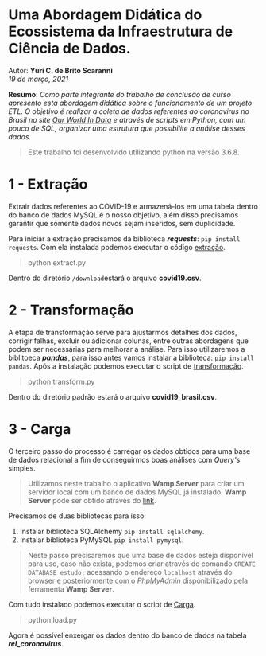 # Uma Abordagem Didática do Ecossistema da Infraestrutura de Ciência de Dados.

Autor: **Yuri C. de Brito Scaranni**               
*19 de março, 2021*

 
**Resumo**:
*Como parte integrante do trabalho de conclusão de curso apresento esta abordagem didática sobre o funcionamento de um projeto ETL. O objetivo é realizar a coleta de dados referentes ao coronavirus no Brasil  no site [Our World In Data](https://ourworldindata.org/coronavirus-source-data) e através de scripts em Python, com um pouco de SQL, organizar uma estrutura que possibilite a análise desses dados.*
> Este trabalho foi desenvolvido utilizando python na versão 3.6.8.

# 1 - Extração
Extrair dados referentes ao COVID-19 e armazená-los em uma tabela dentro do banco de dados MySQL é o nosso objetivo, além disso precisamos garantir que somente dados novos sejam inseridos, sem duplicidade.

Para iniciar a extração precisamos da biblioteca ***requests***:  `pip install requests`. Com ela instalada podemos executar o código [extração](https://github.com/yuri-scaranni/Ciencia_de_dados/blob/main/extract.py "extract.py").
> python extract.py

Dentro do diretório `/download`estará o arquivo **covid19.csv**.

# 2 - Transformação

 A etapa de transformação serve para ajustarmos detalhes dos dados, corrigir falhas, excluir ou adicionar colunas, entre outras abordagens que podem ser necessárias para melhorar a análise. Para isso utilizaremos a biblitoeca ***pandas***, para isso antes vamos instalar a biblioteca: `pip install pandas`. Após a instalação podemos executar o script de [transformação](https://github.com/yuri-scaranni/Ciencia_de_dados/blob/main/transform.py "transform.py").
 > python transform.py

Dentro do diretório padrão estará o arquivo **covid19_brasil.csv**.
# 3 - Carga

O terceiro passo do processo é carregar os dados obtidos para uma base de dados relacional a fim de conseguirmos boas análises com *Query's* simples.
> Utilizamos neste trabalho o aplicativo **Wamp Server** para criar um servidor local com um banco de dados MySQL já instalado.
> **Wamp Server** pode ser obtido através do [link](https://www.wampserver.com/en/).

Precisamos de duas bibliotecas para isso:
 1. Instalar biblioteca SQLAlchemy `pip install sqlalchemy`.
 2. Instalar biblioteca PyMySQL `pip install pymysql`.

> Neste passo precisaremos que uma base de dados esteja disponível para uso, caso não exista, podemos criar através do comando `CREATE DATABASE estudo;` acessando o endereço `localhost` através do browser e posteriormente com o *PhpMyAdmin* disponibilizado pela ferramenta **Wamp Server**.

Com tudo instalado podemos executar o script de [Carga](https://github.com/yuri-scaranni/Ciencia_de_dados/blob/main/load.py "load.py").
> python load.py

Agora é possível enxergar os dados dentro do banco de dados na tabela ***rel_coronavirus***.
